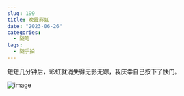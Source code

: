 ```yaml
---
slug: 199
title: 晚霞彩虹
date: "2023-06-26"
categories: 
  - 随笔
tags:
  - 随手拍
---
```


短短几分钟后，彩虹就消失得无影无踪，我庆幸自己按下了快门。

![image](https://imgurl.zishu.me/images/2023/6499871676ae6.png)
